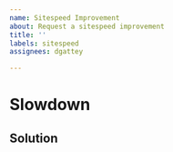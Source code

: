 ```yaml
---
name: Sitespeed Improvement
about: Request a sitespeed improvement
title: ''
labels: sitespeed
assignees: dgattey

---
```


# Slowdown

## Solution
